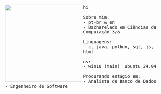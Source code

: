 <p float="left">
<img src="https://i.imgur.com/CcUMjV6.jpeg" width="250" align="left">
  <p float = "left">
  <samp>
    hi
    <br>
    <br>
    Sobre mim: <br>
    - pt-br & en <br>
    - Bacharelado em Ciências da Computação 3/8 <br>
    <br>
    Linguagens:<br>
    - c, java, python, sql, js, html <br>
    <br>
    os:<br>
    - win10 (main), ubuntu 24.04 <br>
    <br>
    Procurando estágio em:<br>
    - Analista de Banco de Dados <br>
    - Engenheiro de Software <br>
    <br>
  </samp>
  </p>
</p>
